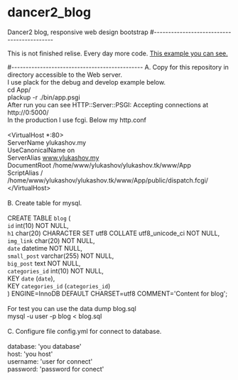# dancer2_blog
Dancer2 blog, responsive web design bootstrap
#-------------------------------------------

This is not finished relise. Every day more code. <a href="ylukashov.tk"> This example you can see.</a>


#----------------------------------------------
  A. Copy for this repository in directory accessible to the Web server.<br>
     I use plack for the debug and develop example below.<br>
     cd App/<br>
     plackup -r ./bin/app.psgi<br> 
     After run you can see HTTP::Server::PSGI: Accepting connections at http://0:5000/<br>
     In the production I use fcgi. Below my http.conf<br>
      <br>
     \<VirtualHost *:80\><br>
		  ServerName ylukashov.my<br>
		  UseCanonicalName on<br>
		  ServerAlias www.ylukashov.my<br>
		  DocumentRoot /home/www/ylukashov/ylukashov.tk/www/App  <br>
          ScriptAlias / /home/www/ylukashov/ylukashov.tk/www/App/public/dispatch.fcgi/<br>
     \</VirtualHost\><br>
     <br>
   B. Create table for mysql.<br>
      <br>
      CREATE TABLE `blog` (<br>
		  `id` int(10) NOT NULL,<br>
		  `h1` char(20) CHARACTER SET utf8 COLLATE utf8_unicode_ci NOT NULL,<br>
		  `img_link` char(20) NOT NULL,<br>
		  `date` datetime NOT NULL,<br>
		  `small_post` varchar(255) NOT NULL,<br>
		  `big_post` text NOT NULL,<br>
		  `categories_id` int(10) NOT NULL,<br>
		  KEY `date` (`date`),<br>
		  KEY `categories_id` (`categories_id`)<br>
		) ENGINE=InnoDB DEFAULT CHARSET=utf8 COMMENT='Content for blog';<br>
        <br>
      For test you can use the data dump blog.sql<br>
       mysql -u user -p blog < blog.sql<br>
      <br>
    C. Configure file config.yml for connect to database.<br>
       <br>
       database: 'you database'<br>
       host: 'you host'<br>
       username: 'user for connect'<br>
       password: 'password for conect'<br>
      
 
      
       
      


